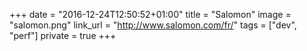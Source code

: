 +++
date = "2016-12-24T12:50:52+01:00"
title = "Salomon"
image = "salomon.png"
link_url = "http://www.salomon.com/fr/"
tags = ["dev", "perf"]
private = true
+++

